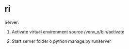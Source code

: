 # ri


Server:

1. Activate virtual environment
	source /venv_o/bin/activate

2. Start server
	folder o
	python manage.py runserver
	